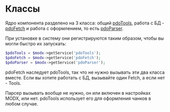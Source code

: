 # Классы

Ядро компонента разделено на 3 класса: общий [pdoTools][1], работа с БД - [pdoFetch][2] и работа с оформлением, то есть [pdoParser][3].

При установке в систему они регистрируются таким образом, чтобы вы могли быстро их запускать:

``` php
$pdoTools = $modx->getService('pdoTools');
$pdoFetch = $modx->getService('pdoFetch');
$pdoParser = $modx->getService('pdoParser');
```

pdoFetch наследует pdoTools, так что не нужно вызывать эти два класса вместе. Если вы хотите работать с БД, вызывайте один Fetch, а если нет - Tools.

Парсер вызывать вообще не нужно, он или включен в настройках MODX, или нет. pdoTools использует его для оформления чанков в любом случае.

[1]: /components/01_pdoTools/02_Классы/01_pdoTools.md
[2]: /components/01_pdoTools/02_Классы/02_pdoFetch.md
[3]: /components/01_pdoTools/02_Классы/03_pdoParser.md
